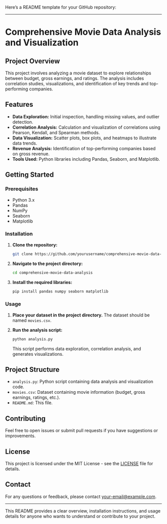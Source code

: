 Here’s a README template for your GitHub repository:

---

# Comprehensive Movie Data Analysis and Visualization

## Project Overview

This project involves analyzing a movie dataset to explore relationships between budget, gross earnings, and ratings. The analysis includes correlation studies, visualizations, and identification of key trends and top-performing companies.

## Features

- **Data Exploration:** Initial inspection, handling missing values, and outlier detection.
- **Correlation Analysis:** Calculation and visualization of correlations using Pearson, Kendall, and Spearman methods.
- **Data Visualization:** Scatter plots, box plots, and heatmaps to illustrate data trends.
- **Revenue Analysis:** Identification of top-performing companies based on gross revenue.
- **Tools Used:** Python libraries including Pandas, Seaborn, and Matplotlib.

## Getting Started

### Prerequisites

- Python 3.x
- Pandas
- NumPy
- Seaborn
- Matplotlib

### Installation

1. **Clone the repository:**
   ```bash
   git clone https://github.com/yourusername/comprehensive-movie-data-analysis.git
   ```
2. **Navigate to the project directory:**
   ```bash
   cd comprehensive-movie-data-analysis
   ```
3. **Install the required libraries:**
   ```bash
   pip install pandas numpy seaborn matplotlib
   ```

### Usage

1. **Place your dataset in the project directory.** The dataset should be named `movies.csv`.
2. **Run the analysis script:**
   ```bash
   python analysis.py
   ```

   This script performs data exploration, correlation analysis, and generates visualizations.

## Project Structure

- `analysis.py`: Python script containing data analysis and visualization code.
- `movies.csv`: Dataset containing movie information (budget, gross earnings, ratings, etc.).
- `README.md`: This file.

## Contributing

Feel free to open issues or submit pull requests if you have suggestions or improvements.

## License

This project is licensed under the MIT License - see the [LICENSE](LICENSE) file for details.

## Contact

For any questions or feedback, please contact [your-email@example.com](mailto:your-email@example.com).

---

This README provides a clear overview, installation instructions, and usage details for anyone who wants to understand or contribute to your project.
